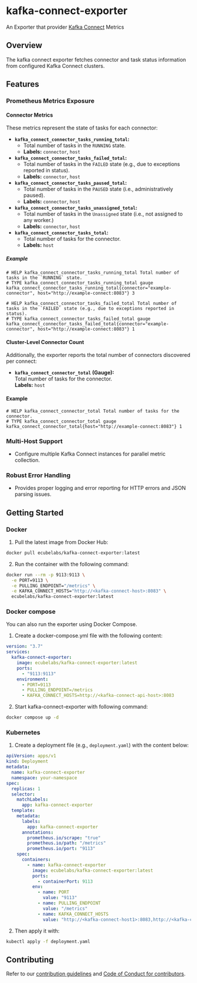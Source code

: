 # kafka-connect-exporter

An Exporter that provider [Kafka Connect](https://docs.confluent.io/platform/current/connect/index.html) Metrics

## Overview

The kafka connect exporter fetches connector and task status information from configured Kafka Connect clusters.

## Features

### Prometheus Metrics Exposure

#### Connector Metrics

These metrics represent the state of tasks for each connector:

- **`kafka_connect_connector_tasks_running_total`:**
  - Total number of tasks in the `RUNNING` state.
  - **Labels:** `connector`, `host`
- **`kafka_connect_connector_tasks_failed_total`:**
  - Total number of tasks in the `FAILED` state (e.g., due to exceptions reported in status).
  - **Labels:** `connector`, `host`
- **`kafka_connect_connector_tasks_paused_total`:**
  - Total number of tasks in the `PAUSED` state (i.e., administratively paused).
  - **Labels:** `connector`, `host`
- **`kafka_connect_connector_tasks_unassigned_total`:**
  - Total number of tasks in the `Unassigned` state (i.e., not assigned to any worker.)
  - **Labels:** `connector`, `host`
- **`kafka_connect_connector_tasks_total`:**
  - Total number of tasks for the connector.
  - **Labels:** `host`

##### Example

```
# HELP kafka_connect_connector_tasks_running_total Total number of tasks in the `RUNNING` state.
# TYPE kafka_connect_connector_tasks_running_total gauge
kafka_connect_connector_tasks_running_total{connector="example-connector", host="http://example-connect:8083"} 3

# HELP kafka_connect_connector_tasks_failed_total Total number of tasks in the `FAILED` state (e.g., due to exceptions reported in status).
# TYPE kafka_connect_connector_tasks_failed_total gauge
kafka_connect_connector_tasks_failed_total{connector="example-connector", host="http://example-connect:8083"} 1
```

#### Cluster-Level Connector Count

Additionally, the exporter reports the total number of connectors discovered per connect:

- **`kafka_connect_connector_total` (Gauge):**  
  Total number of tasks for the connector.  
  **Labels:** `host`

#### Example

```
# HELP kafka_connect_connector_total Total number of tasks for the connector.
# TYPE kafka_connect_connector_total gauge
kafka_connect_connector_total{host="http://example-connect:8083"} 1
```

### Multi-Host Support

- Configure multiple Kafka Connect instances for parallel metric collection.

### Robust Error Handling

- Provides proper logging and error reporting for HTTP errors and JSON parsing issues.

## Getting Started

### Docker

1. Pull the latest image from Docker Hub:

```bash
docker pull ecubelabs/kafka-connect-exporter:latest
```

2. Run the container with the following command:

```bash
docker run --rm -p 9113:9113 \
  -e PORT=9113 \
  -e PULLING_ENDPOINT="/metrics" \
  -e KAFKA_CONNECT_HOSTS="http://<kafka-connect-host>:8083" \
  ecubelabs/kafka-connect-exporter:latest
```

### Docker compose

You can also run the exporter using Docker Compose.

1. Create a docker-compose.yml file with the following content:

```yml
version: "3.7"
services:
  kafka-connect-exporter:
    image: ecubelabs/kafka-connect-exporter:latest
    ports:
      - "9113:9113"
    environment:
      - PORT=9113
      - PULLING_ENDPOINT=/metrics
      - KAFKA_CONNECT_HOSTS=http://<kafka-connect-api-host>:8083
```

2. Start kafka-connect-exporter with following command:

```bash
docker compose up -d
```

### Kubernetes

1. Create a deployment file (e.g., `deployment.yaml`) with the content below:

```yml
apiVersion: apps/v1
kind: Deployment
metadata:
  name: kafka-connect-exporter
  namespace: your-namespace
spec:
  replicas: 1
  selector:
    matchLabels:
      app: kafka-connect-exporter
  template:
    metadata:
      labels:
        app: kafka-connect-exporter
      annotations:
        prometheus.io/scrape: "true"
        prometheus.io/path: "/metrics"
        prometheus.io/port: "9113"
    spec:
      containers:
        - name: kafka-connect-exporter
          image: ecubelabs/kafka-connect-exporter:latest
          ports:
            - containerPort: 9113
          env:
            - name: PORT
              value: "9113"
            - name: PULLING_ENDPOINT
              value: "/metrics"
            - name: KAFKA_CONNECT_HOSTS
              value: "http://<kafka-connect-host1>:8083,http://<kafka-connect-host2>:8083"
```

2. Then apply it with:

```bash
kubectl apply -f deployment.yaml
```

## Contributing

Refer to our [contribution guidelines](./CONTRIBUTING.md) and [Code of Conduct for contributors](./CODE_OF_CONDUCT.md).
